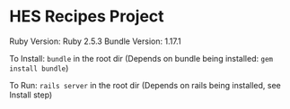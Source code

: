 # HES Recipes Project

Ruby Version: Ruby 2.5.3
Bundle Version: 1.17.1

To Install: `bundle` in the root dir (Depends on bundle being installed: `gem install bundle`)

To Run: `rails server` in the root dir (Depends on rails being installed, see Install step)

